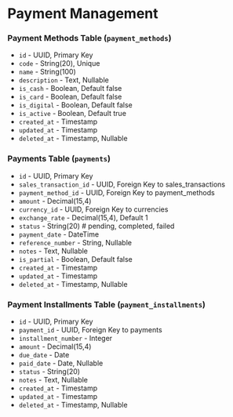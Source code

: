 # Payment Management

### Payment Methods Table (`payment_methods`)

-   `id` - UUID, Primary Key
-   `code` - String(20), Unique
-   `name` - String(100)
-   `description` - Text, Nullable
-   `is_cash` - Boolean, Default false
-   `is_card` - Boolean, Default false
-   `is_digital` - Boolean, Default false
-   `is_active` - Boolean, Default true
-   `created_at` - Timestamp
-   `updated_at` - Timestamp
-   `deleted_at` - Timestamp, Nullable

### Payments Table (`payments`)

-   `id` - UUID, Primary Key
-   `sales_transaction_id` - UUID, Foreign Key to sales_transactions
-   `payment_method_id` - UUID, Foreign Key to payment_methods
-   `amount` - Decimal(15,4)
-   `currency_id` - UUID, Foreign Key to currencies
-   `exchange_rate` - Decimal(15,4), Default 1
-   `status` - String(20) # pending, completed, failed
-   `payment_date` - DateTime
-   `reference_number` - String, Nullable
-   `notes` - Text, Nullable
-   `is_partial` - Boolean, Default false
-   `created_at` - Timestamp
-   `updated_at` - Timestamp
-   `deleted_at` - Timestamp, Nullable

### Payment Installments Table (`payment_installments`)

-   `id` - UUID, Primary Key
-   `payment_id` - UUID, Foreign Key to payments
-   `installment_number` - Integer
-   `amount` - Decimal(15,4)
-   `due_date` - Date
-   `paid_date` - Date, Nullable
-   `status` - String(20)
-   `notes` - Text, Nullable
-   `created_at` - Timestamp
-   `updated_at` - Timestamp
-   `deleted_at` - Timestamp, Nullable
